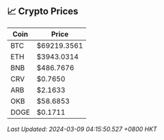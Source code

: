 ## 📈 Crypto Prices

| Coin | Price |
| ---- | ----- |
| BTC | $69219.3561 |
| ETH | $3943.0314 |
| BNB | $486.7676 |
| CRV | $0.7650 |
| ARB | $2.1633 |
| OKB | $58.6853 |
| DOGE | $0.1711 |

_Last Updated: 2024-03-09 04:15:50.527 +0800 HKT_